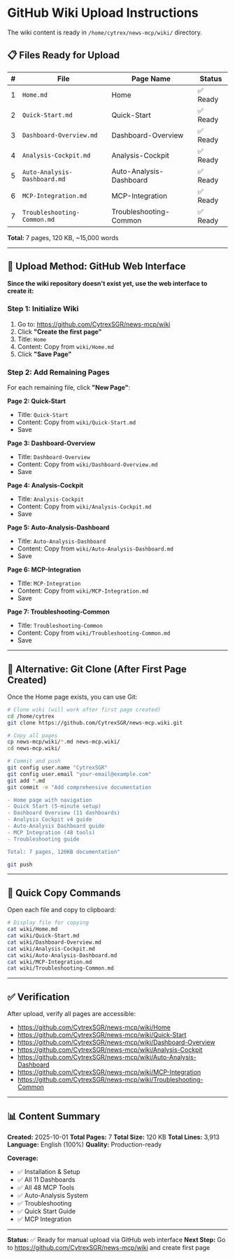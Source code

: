 # GitHub Wiki Upload Instructions

The wiki content is ready in `/home/cytrex/news-mcp/wiki/` directory.

## 📋 Files Ready for Upload

| # | File | Page Name | Status |
|---|------|-----------|--------|
| 1 | `Home.md` | Home | ✅ Ready |
| 2 | `Quick-Start.md` | Quick-Start | ✅ Ready |
| 3 | `Dashboard-Overview.md` | Dashboard-Overview | ✅ Ready |
| 4 | `Analysis-Cockpit.md` | Analysis-Cockpit | ✅ Ready |
| 5 | `Auto-Analysis-Dashboard.md` | Auto-Analysis-Dashboard | ✅ Ready |
| 6 | `MCP-Integration.md` | MCP-Integration | ✅ Ready |
| 7 | `Troubleshooting-Common.md` | Troubleshooting-Common | ✅ Ready |

**Total:** 7 pages, 120 KB, ~15,000 words

---

## 🚀 Upload Method: GitHub Web Interface

**Since the wiki repository doesn't exist yet, use the web interface to create it:**

### Step 1: Initialize Wiki

1. Go to: https://github.com/CytrexSGR/news-mcp/wiki
2. Click **"Create the first page"**
3. Title: `Home`
4. Content: Copy from `wiki/Home.md`
5. Click **"Save Page"**

### Step 2: Add Remaining Pages

For each remaining file, click **"New Page"**:

**Page 2: Quick-Start**
- Title: `Quick-Start`
- Content: Copy from `wiki/Quick-Start.md`
- Save

**Page 3: Dashboard-Overview**
- Title: `Dashboard-Overview`
- Content: Copy from `wiki/Dashboard-Overview.md`
- Save

**Page 4: Analysis-Cockpit**
- Title: `Analysis-Cockpit`
- Content: Copy from `wiki/Analysis-Cockpit.md`
- Save

**Page 5: Auto-Analysis-Dashboard**
- Title: `Auto-Analysis-Dashboard`
- Content: Copy from `wiki/Auto-Analysis-Dashboard.md`
- Save

**Page 6: MCP-Integration**
- Title: `MCP-Integration`
- Content: Copy from `wiki/MCP-Integration.md`
- Save

**Page 7: Troubleshooting-Common**
- Title: `Troubleshooting-Common`
- Content: Copy from `wiki/Troubleshooting-Common.md`
- Save

---

## 🔄 Alternative: Git Clone (After First Page Created)

Once the Home page exists, you can use Git:

```bash
# Clone wiki (will work after first page created)
cd /home/cytrex
git clone https://github.com/CytrexSGR/news-mcp.wiki.git

# Copy all pages
cp news-mcp/wiki/*.md news-mcp.wiki/
cd news-mcp.wiki/

# Commit and push
git config user.name "CytrexSGR"
git config user.email "your-email@example.com"
git add *.md
git commit -m "Add comprehensive documentation

- Home page with navigation
- Quick Start (5-minute setup)
- Dashboard Overview (11 dashboards)
- Analysis Cockpit v4 guide
- Auto-Analysis Dashboard guide
- MCP Integration (48 tools)
- Troubleshooting guide

Total: 7 pages, 120KB documentation"

git push
```

---

## 📝 Quick Copy Commands

Open each file and copy to clipboard:

```bash
# Display file for copying
cat wiki/Home.md
cat wiki/Quick-Start.md
cat wiki/Dashboard-Overview.md
cat wiki/Analysis-Cockpit.md
cat wiki/Auto-Analysis-Dashboard.md
cat wiki/MCP-Integration.md
cat wiki/Troubleshooting-Common.md
```

---

## ✅ Verification

After upload, verify all pages are accessible:

- https://github.com/CytrexSGR/news-mcp/wiki/Home
- https://github.com/CytrexSGR/news-mcp/wiki/Quick-Start
- https://github.com/CytrexSGR/news-mcp/wiki/Dashboard-Overview
- https://github.com/CytrexSGR/news-mcp/wiki/Analysis-Cockpit
- https://github.com/CytrexSGR/news-mcp/wiki/Auto-Analysis-Dashboard
- https://github.com/CytrexSGR/news-mcp/wiki/MCP-Integration
- https://github.com/CytrexSGR/news-mcp/wiki/Troubleshooting-Common

---

## 📊 Content Summary

**Created:** 2025-10-01
**Total Pages:** 7
**Total Size:** 120 KB
**Total Lines:** 3,913
**Language:** English (100%)
**Quality:** Production-ready

**Coverage:**
- ✅ Installation & Setup
- ✅ All 11 Dashboards
- ✅ All 48 MCP Tools
- ✅ Auto-Analysis System
- ✅ Troubleshooting
- ✅ Quick Start Guide
- ✅ MCP Integration

---

**Status:** ✅ Ready for manual upload via GitHub web interface
**Next Step:** Go to https://github.com/CytrexSGR/news-mcp/wiki and create first page
